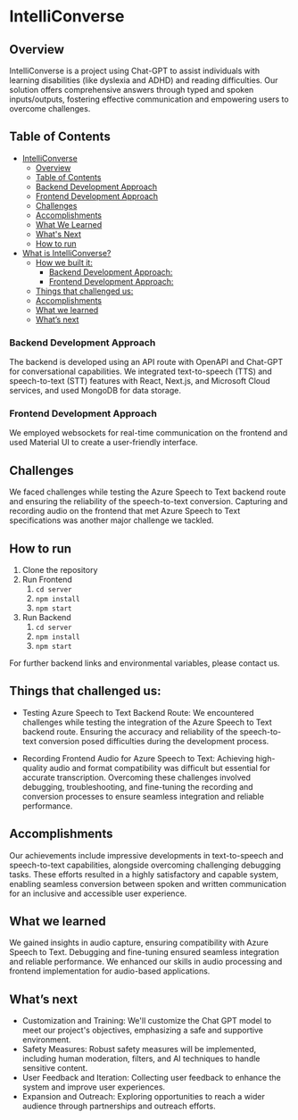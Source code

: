 # IntelliConverse

## Overview

IntelliConverse is a project using Chat-GPT to assist individuals with learning disabilities (like dyslexia and ADHD) and reading difficulties. Our solution offers comprehensive answers through typed and spoken inputs/outputs, fostering effective communication and empowering users to overcome challenges.

## Table of Contents

- [IntelliConverse](#intelliconverse)
	- [Overview](#overview)
	- [Table of Contents](#table-of-contents)
	- [Backend Development Approach](#backend-development-approach)
	- [Frontend Development Approach](#frontend-development-approach)
	- [Challenges](#challenges)
	- [Accomplishments](#accomplishments)
	- [What We Learned](#what-we-learned)
	- [What's Next](#whats-next)
	- [How to run](#how-to-run)
- [What is IntelliConverse?](#what-is-intelliconverse)
	- [How we built it:](#how-we-built-it)
		- [Backend Development Approach:](#backend-development-approach-1)
		- [Frontend Development Approach:](#frontend-development-approach-1)
	- [Things that challenged us:](#things-that-challenged-us)
	- [Accomplishments](#accomplishments-1)
	- [What we learned](#what-we-learned-1)
	- [What’s next](#whats-next-1)

### Backend Development Approach
The backend is developed using an API route with OpenAPI and Chat-GPT for conversational capabilities. We integrated text-to-speech (TTS) and speech-to-text (STT) features with React, Next.js, and Microsoft Cloud services, and used MongoDB for data storage.

### Frontend Development Approach
We employed websockets for real-time communication on the frontend and used Material UI to create a user-friendly interface.

## Challenges
We faced challenges while testing the Azure Speech to Text backend route and ensuring the reliability of the speech-to-text conversion. Capturing and recording audio on the frontend that met Azure Speech to Text specifications was another major challenge we tackled.

## How to run

1. Clone the repository
2. Run Frontend
   1. `cd server`
   2. `npm install`
   3. `npm start`
3. Run Backend
   1. `cd server`
   2. `npm install`
   3. `npm start`

For further backend links and environmental variables, please contact us.

## Things that challenged us:
-	Testing Azure Speech to Text Backend Route: We encountered challenges while testing the integration of the Azure Speech to Text backend route. Ensuring the accuracy and reliability of the speech-to-text conversion posed difficulties during the development process.

-	Recording Frontend Audio for Azure Speech to Text: Achieving high-quality audio and format compatibility was difficult but essential for accurate transcription. Overcoming these challenges involved debugging, troubleshooting, and fine-tuning the recording and conversion processes to ensure seamless integration and reliable performance.

## Accomplishments
Our achievements include impressive developments in text-to-speech and speech-to-text capabilities, alongside overcoming challenging debugging tasks. These efforts resulted in a highly satisfactory and capable system, enabling seamless conversion between spoken and written communication for an inclusive and accessible user experience.

## What we learned
We gained insights in audio capture, ensuring compatibility with Azure Speech to Text. Debugging and fine-tuning ensured seamless integration and reliable performance. We enhanced our skills in audio processing and frontend implementation for audio-based applications.

## What’s next
- Customization and Training: We'll customize the Chat GPT model to meet our project's objectives, emphasizing a safe and supportive environment.
- Safety Measures: Robust safety measures will be implemented, including human moderation, filters, and AI techniques to handle sensitive content.
- User Feedback and Iteration: Collecting user feedback to enhance the system and improve user experiences.
- Expansion and Outreach: Exploring opportunities to reach a wider audience through partnerships and outreach efforts.
